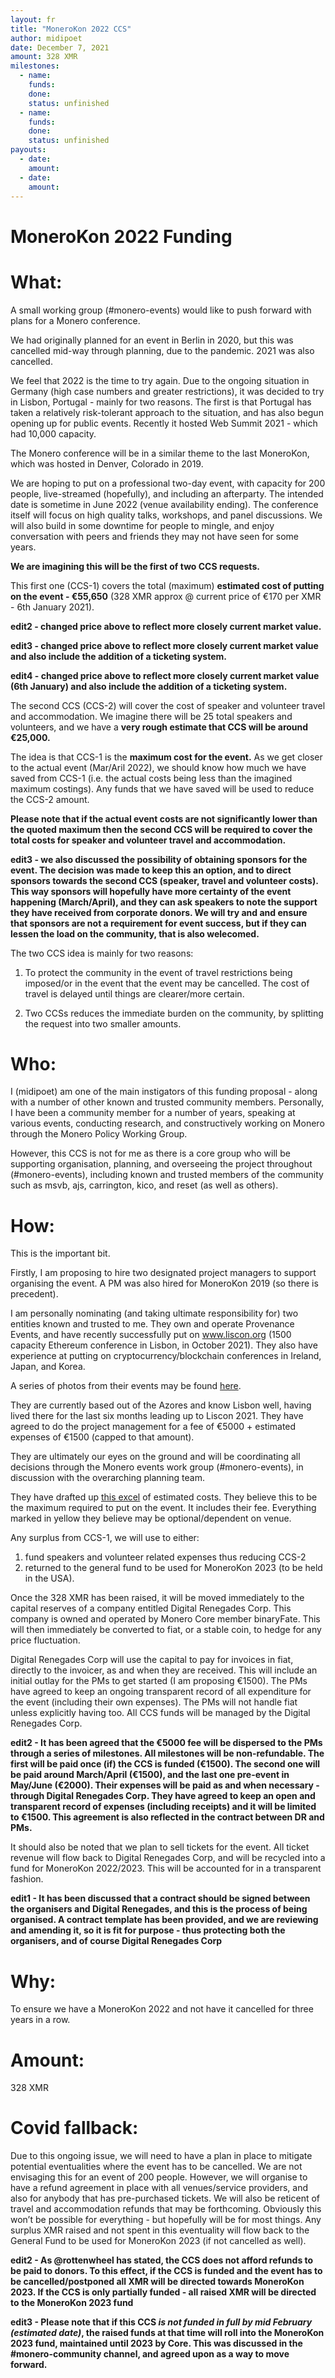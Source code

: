 ```yaml
---
layout: fr
title: "MoneroKon 2022 CCS"
author: midipoet
date: December 7, 2021
amount: 328 XMR
milestones:
  - name:
    funds:
    done:
    status: unfinished
  - name:
    funds:
    done:
    status: unfinished
payouts:
  - date:
    amount:
  - date:
    amount:
---
```


# MoneroKon 2022 Funding

# What:
A small working group (#monero-events) would like to push forward with plans for a Monero conference. 
 
We had originally planned for an event in Berlin in 2020, but this was cancelled mid-way through planning, due to the pandemic. 2021 was also cancelled. 
 
We feel that 2022 is the time to try again. Due to the ongoing situation in Germany (high case numbers and greater restrictions), it was decided to try in Lisbon, Portugal - mainly for two reasons. The first is that Portugal has taken a relatively risk-tolerant approach to the situation, and has also begun opening up for public events. Recently it hosted Web Summit 2021 - which had 10,000 capacity. 
 
The Monero conference will be in a similar theme to the last MoneroKon, which was hosted in Denver, Colorado in 2019.
 
We are hoping to put on a professional two-day event, with capacity for 200 people, live-streamed (hopefully), and including an afterparty. The intended date is sometime in June 2022 (venue availability ending). The conference itself will focus on high quality talks, workshops, and panel discussions. We will also build in some downtime for people to mingle, and enjoy conversation with peers and friends they may not have seen for some years.
 
**We are imagining this will be the first of two CCS requests.**

This first one (CCS-1) covers the total (maximum) **estimated cost of putting on the event - €55,650** (328 XMR approx @ current price of €170 per XMR - 6th January 2021).

**edit2 - changed price above to reflect more closely current market value.**

**edit3 - changed price above to reflect more closely current market value and also include the addition of a ticketing system.**

**edit4 - changed price above to reflect more closely current market value (6th January) and also include the addition of a ticketing system.**

The second CCS (CCS-2) will cover the cost of speaker and volunteer travel and accommodation. We imagine there will be 25 total speakers and volunteers, and we have a **very rough estimate that CCS will be around €25,000.**
 
The idea is that CCS-1 is the **maximum cost for the event.** As we get closer to the actual event (Mar/Aril 2022), we should know how much we have saved from CCS-1 (i.e. the actual costs being less than the imagined maximum costings). Any funds that we have saved will be used to reduce the CCS-2 amount.

**Please note that if the actual event costs are not significantly lower than the quoted maximum then the second CCS will be required to cover the total costs for speaker and volunteer travel and accommodation.**

**edit3 - we also discussed the possibility of obtaining sponsors for the event. The decision was made to keep this an option, and to direct sponsors towards the second CCS (speaker, travel and volunteer costs). This way sponsors will hopefully have more certainty of the event happening (March/April), and they can ask speakers to note the support they have received from corporate donors. We will try and and ensure that sponsors are not a requirement for event success, but if they can lessen the load on the community, that is also welecomed.**

The two CCS idea is mainly for two reasons:

1. To protect the community in the event of travel restrictions being imposed/or in the event that the event may be cancelled. The cost of travel is delayed until things are clearer/more certain. 

2. Two CCSs reduces the immediate burden on the community, by splitting the request into two smaller amounts. 
 
# Who:
I (midipoet) am one of the main instigators of this funding proposal - along with a number of other known and trusted community members. Personally, I have been a community member for a number of years, speaking at various events, conducting research, and constructively working on Monero through the Monero Policy Working Group. 
 
However, this CCS is not for me as there is a core group who will be supporting organisation, planning, and overseeing the project throughout (#monero-events), including known and trusted members of the community such as msvb, ajs, carrington, kico, and reset (as well as others).
 
# How: 
This is the important bit.
 
Firstly, I am proposing to hire two designated project managers to support organising the event. A PM was also hired for MoneroKon 2019 (so there is precedent).  
 
I am personally nominating (and taking ultimate responsibility for) two entities known and trusted to me. They own and operate Provenance Events, and have recently successfully put on www.liscon.org (1500 capacity Ethereum conference in Lisbon, in October 2021). They also have experience at putting on cryptocurrency/blockchain conferences in Ireland, Japan, and Korea.
 
A series of photos from their events may be found [here](https://drive.google.com/drive/u/1/folders/1W8lX2ZNdUaBvYR3MDlAPiHV4nu2mliCT). 
 
They are currently based out of the Azores and know Lisbon well, having lived there for the last six months leading up to Liscon 2021. They have agreed to do the project management for a fee of €5000 + estimated expenses of €1500 (capped to that amount). 

They are ultimately our eyes on the ground and will be coordinating all decisions through the Monero events work group (#monero-events), in discussion with the overarching planning team.
 
They have drafted up [this excel](https://docs.google.com/spreadsheets/u/1/d/1Ls-U_F6DPjm0kpXwzz-noLLKR5Ti42gffj31LcoINc8/edit#gid=0) of estimated costs. They believe this to be the maximum required to put on the event. It includes their fee. Everything marked in yellow they believe may be optional/dependent on venue. 
 
Any surplus from CCS-1, we will use to either: 
 
1. fund speakers and volunteer related expenses thus reducing CCS-2
2. returned to the general fund to be used for MoneroKon 2023 (to be held in the USA). 
 
Once the 328 XMR has been raised, it will be moved immediately to the capital reserves of a company entitled Digital Renegades Corp. This company is owned and operated by Monero Core member binaryFate. This will then immediately be converted to fiat, or a stable coin, to hedge for any price fluctuation.
 
Digital Renegades Corp will use the capital to pay for invoices in fiat, directly to the invoicer, as and when they are received. This will include an initial outlay for the PMs to get started (I am proposing €1500). The PMs have agreed to keep an ongoing transparent record of all expenditure for the event (including their own expenses). The PMs will not handle fiat unless explicitly having too. All CCS funds will be managed by the Digital Renegades Corp.

**edit2 - It has been agreed that the €5000 fee will be dispersed to the PMs through a series of milestones. All milestones **will be non-refundable**. The first will be paid once (if) the CCS is funded (€1500). The second one will be paid around March/April (€1500), and the last one pre-event in May/June (€2000). Their expenses will be paid as and when necessary - through Digital Renegades Corp. They have agreed to keep an open and transparent record of expenses (including receipts) and it will be limited to €1500. This agreement is also reflected in the contract between DR and PMs.**
 
It should also be noted that we plan to sell tickets for the event. All ticket revenue will flow back to Digital Renegades Corp, and will be recycled into a fund for MoneroKon 2022/2023. This will be accounted for in a transparent fashion.

**edit1 - It has been discussed that a contract should be signed between the organisers and Digital Renegades, and this is the process of being organised. A contract template has been provided, and we are reviewing and amending it, so it is fit for purpose - thus protecting both the organisers, and of course Digital Renegades Corp**
 
# Why:
To ensure we have a MoneroKon 2022 and not have it cancelled for three years in a row. 
 
# Amount:
328 XMR
 
# Covid fallback:
Due to this ongoing issue, we will need to have a plan in place to mitigate potential eventualities where the event has to be cancelled. We are not envisaging this for an event of 200 people. However, we will organise to have a refund agreement in place with all venues/service providers, and also for anybody that has pre-purchased tickets. We will also be reticent of travel and accommodation refunds that may be forthcoming. Obviously this won’t be possible for everything - but hopefully will be for most things. Any surplus XMR raised and not spent in this eventuality will flow back to the General Fund to be used for MoneroKon 2023 (if not cancelled as well).

**edit2 - As @rottenwheel has stated, the CCS does not afford refunds to be paid to donors. To this effect, if the CCS is funded and the event has to be cancelled/postponed all XMR will be directed towards MoneroKon 2023. If the CCS is only partially funded - all raised XMR will be directed to the MoneroKon 2023 fund**

**edit3 - Please note that if this CCS _is not funded in full by mid February (estimated date)_, the raised funds at that time will roll into the MoneroKon 2023 fund, maintained until 2023 by Core. This was discussed in the #monero-community channel, and agreed upon as a way to move forward.**
